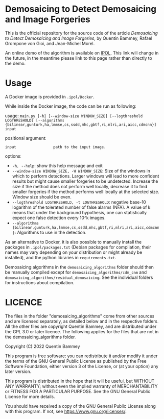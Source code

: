 # Demosaicing to Detect Demosaicing and Image Forgeries

This is the official repository for the source code of the article *Demosaicing to Detect Demosaicing and Image Forgeries*, by Quentin Bammey, Rafael Grompone von Gioi, and Jean-Michel Morel.

An online demo of the algorithm is available on [IPOL](https://ipolcore.ipol.im/demo/clientApp/demo.html?id=77777000388). This link will change in the future, in the meantime please link to this page rather than directly to the demo.

# Usage
A Docker image is provided in `.ipol/Docker`. 

While inside the Docker image, the code can be run as following:

usage: `main.py [-h] [--window-size WINDOW_SIZE] [--logthreshold LOGTHRESHOLD]
[--algorithms {bilinear,gunturk,ha,lmmse,cs,ssdd,mhc,gbtf,ri,mlri,ari,aicc,cdmcnn}]
input`

positional argument:

`input                 path to the input image.`

options:
* `-h, --help`:            show this help message and exit
* `--window-size WINDOW_SIZE, -W WINDOW_SIZE`: Size of the windows in which to perform detections. Larger windows will lead to more confident
results but might cause smaller forgeries to be undetected. Increase the size if the method
does not perform well locally, decrease it to find smaller forgeries if the method performs
well locally at the selected size. Window size should be even.
* `--logthreshold LOGTHRESHOLD, -t LOGTHRESHOLD`: negative base-10 logarithm of the tolerated number of false alarms (NFA). A value of k means
that under the background hypothesis, one can statistically expect one false detection every
10^k images.
* `--algorithms {bilinear,gunturk,ha,lmmse,cs,ssdd,mhc,gbtf,ri,mlri,ari,aicc,cdmcnn}`: Algorithms to use in the detection.

As an alternative to Docker, it is also possible to manually install the packages in `.ipol/packages.txt` (Debian packages for compilation, their names may vary depending on your distribution or might already be installed), and the python libraries in `requirements.txt`.

Demosaicing algorithms in the `demosaicing_algorithms` folder should then be manually compiled except for `demosaicing_algorithms/cdm_cnn` and `demosaicing_algorithms/residual_demosaicing`. See the individual folders for instructions about compilation.

# LICENCE

The files in the folder "demosaicing_algorithms" come from other sources and are licensed separately, as detailed below and in the respective folders. All the other files are copyright Quentin Bammey, and are distributed under the GPL 3.0 or later licence. The following applies for the files that are not in the demosaicing_algorithms folder.

Copyright (C) 2022 Quentin Bammey

This program is free software: you can redistribute it and/or modify it under the terms of the GNU General Public License as published by the Free Software Foundation, either version 3 of the License, or (at your option) any later version.

This program is distributed in the hope that it will be useful, but WITHOUT ANY WARRANTY; without even the implied warranty of MERCHANTABILITY or FITNESS FOR A PARTICULAR PURPOSE. See the GNU General Public License for more details.

You should have received a copy of the GNU General Public License along with this program. If not, see <https://www.gnu.org/licenses/>.



